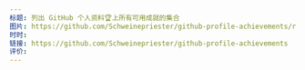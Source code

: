 ```yaml
---
标题: 列出 GitHub 个人资料🏆上所有可用成就的集合
图片: https://github.com/Schweinepriester/github-profile-achievements/raw/main/images/pull-shark-default.png
时时: 
链接: https://github.com/Schweinepriester/github-profile-achievements
评价:
---
```


